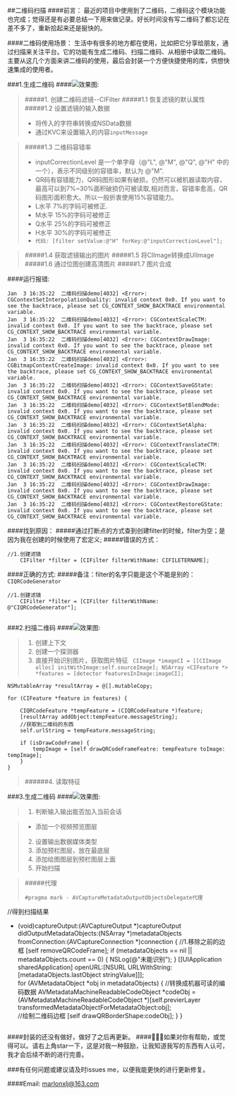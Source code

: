 ##二维码扫描
####前言：
最近的项目中使用到了二维码，二维码这个模块功能也完成；觉得还是有必要总结一下用来做记录。好长时间没有写二维码了都忘记在差不多了，重新拾起来还是挻快的。

####二维码使用场景：
生活中有很多的地方都在使用，比如把它分享给朋友，通过扫描来关注平台。它的功能有生成二维码、扫描二维码、从相册中读取二维码。主要从这几个方面来讲二维码的使用，最后会封装一个方便快捷使用的库，供想快速集成的使用者。

###1.生成二维码
####![效果图](https://github.com/marlonxlj/SecondCode/blob/master/1.gif):

> #####1. 创建二维码滤镜--CIFilter
> #####1.1 恢复滤镜的默认属性
> #####1.2 设置滤镜的输入数据
> - 将传入的字符串转换成NSData数据
> - 通过KVC来设置输入的内容`inputMessage`

> #####1.3 二维码容错率
> - inputCorrectionLevel 是一个单字母（@"L", @"M", @"Q", @"H" 中的一个），表示不同级别的容错率，默认为 @"M".
 > - QR码有容错能力，QR码图形如果有破损，仍然可以被机器读取内容，最高可以到7%~30%面积破损仍可被读取,相对而言，容错率愈高，QR码图形面积愈大。所以一般折衷使用15%容错能力。
> - L水平 7%的字码可被修正.
> - M水平 15%的字码可被修正
> - Q水平 25%的字码可被修正
> - H水平 30%的字码可被修正
> - ``代码: [filter setValue:@"H" forKey:@"inputCorrectionLevel"];``

> #####1.4 获取滤镜输出的图片
> #####1.5 将CIImage转换成UIImage
> #####1.6 通过位图创建高清图片
> #####1.7 图片合成

####运行报错:

```
Jan  3 16:35:22  二维码扫描demo[4032] <Error>: CGContextSetInterpolationQuality: invalid context 0x0. If you want to see the backtrace, please set CG_CONTEXT_SHOW_BACKTRACE environmental variable.
Jan  3 16:35:22  二维码扫描demo[4032] <Error>: CGContextScaleCTM: invalid context 0x0. If you want to see the backtrace, please set CG_CONTEXT_SHOW_BACKTRACE environmental variable.
Jan  3 16:35:22  二维码扫描demo[4032] <Error>: CGContextDrawImage: invalid context 0x0. If you want to see the backtrace, please set CG_CONTEXT_SHOW_BACKTRACE environmental variable.
Jan  3 16:35:22  二维码扫描demo[4032] <Error>: CGBitmapContextCreateImage: invalid context 0x0. If you want to see the backtrace, please set CG_CONTEXT_SHOW_BACKTRACE environmental variable.
Jan  3 16:35:22  二维码扫描demo[4032] <Error>: CGContextSaveGState: invalid context 0x0. If you want to see the backtrace, please set CG_CONTEXT_SHOW_BACKTRACE environmental variable.
Jan  3 16:35:22  二维码扫描demo[4032] <Error>: CGContextSetBlendMode: invalid context 0x0. If you want to see the backtrace, please set CG_CONTEXT_SHOW_BACKTRACE environmental variable.
Jan  3 16:35:22  二维码扫描demo[4032] <Error>: CGContextSetAlpha: invalid context 0x0. If you want to see the backtrace, please set CG_CONTEXT_SHOW_BACKTRACE environmental variable.
Jan  3 16:35:22  二维码扫描demo[4032] <Error>: CGContextTranslateCTM: invalid context 0x0. If you want to see the backtrace, please set CG_CONTEXT_SHOW_BACKTRACE environmental variable.
Jan  3 16:35:22  二维码扫描demo[4032] <Error>: CGContextScaleCTM: invalid context 0x0. If you want to see the backtrace, please set CG_CONTEXT_SHOW_BACKTRACE environmental variable.
Jan  3 16:35:22  二维码扫描demo[4032] <Error>: CGContextDrawImage: invalid context 0x0. If you want to see the backtrace, please set CG_CONTEXT_SHOW_BACKTRACE environmental variable.
Jan  3 16:35:22  二维码扫描demo[4032] <Error>: CGContextRestoreGState: invalid context 0x0. If you want to see the backtrace, please set CG_CONTEXT_SHOW_BACKTRACE environmental variable.

```
####找到原因：
#####通过打断点的方式查到创建filter的时候，filter为空；是因为我在创建的时候使用了宏定义;
#####错误的方式：
```
//1.创建滤镜
    CIFilter *filter = [CIFilter filterWithName: CIFILETERNAME];
```
####正确的方式:
#####备注：filter的名字只能是这个不能是别的：`CIQRCodeGenerator `
```
//1.创建滤镜
    CIFilter *filter = [CIFilter filterWithName: @"CIQRCodeGenerator"];
    
```
 
###2.扫描二维码
####![效果图](https://github.com/marlonxlj/SecondCode/blob/master/2.gif):

> 1. 创建上下文
> 2. 创建一个探测器
> 3. 直接开始识别图片，获取图片特征
> `` CIImage *imageCI = [[CIImage alloc] initWithImage:self.sourceImage];
    NSArray <CIFeature *> *features = [detector featuresInImage:imageCI];``
    
> 

    NSMutableArray *resultArray = @[].mutableCopy;
    
    for (CIFeature *feature in features) {
        
        CIQRCodeFeature *tempFeature = (CIQRCodeFeature *)feature;
        [resultArray addObject:tempFeature.messageString];
        //获取到二维码的东西
        self.urlString = tempFeature.messageString;
        
        if (isDrawCodeFrame) {
            tempImage = [self drawQRCodeFrameFeatre: tempFeature toImage: tempImage];
        }
    }

> ######4. 读取特征

###3.生成二维码
####![效果图](https://github.com/marlonxlj/SecondCode/blob/master/3.gif):

> 1. 判断输入输出能否加入当前会话

 > - 添加一个视频预览图层
> 2. 设置输出数据媒体类型
> 3. 添加预栏图层，放在最底层
> 4. 添加绘图图层到预栏图层上面
> 5. 开始扫描

> #####代理
> ```
> #pragma mark - AVCaptureMetadataOutputObjectsDelegate代理
//得到扫描结果
- (void)captureOutput:(AVCaptureOutput *)captureOutput didOutputMetadataObjects:(NSArray *)metadataObjects fromConnection:(AVCaptureConnection *)connection
{
    //1.移除之前的边框
    [self removeQRCodeFrame];
    if (metadataObjects == nil || metadataObjects.count == 0) {
        NSLog(@"未能识别");
    }
    [[UIApplication sharedApplication] openURL:[NSURL URLWithString:[metadataObjects.lastObject stringValue]]];  
    for (AVMetadataObject *obj in metadataObjects) {
        //转换成机器可读的编码数据
        AVMetadataMachineReadableCodeObject *codeObj = (AVMetadataMachineReadableCodeObject *)[self.previerLayer transformedMetadataObjectForMetadataObject:obj];    
        //绘制二维码边框
        [self drawQRBorderShape:codeObj];
    }
}

> ```

####封装的还没有做好，做好了之后再更新。
####🐼🐶🐶如果对你有帮助，或觉得可以。请右上角star一下，这是对我一种鼓励，让我知道我写的东西有人认可，我才会后续不断的进行完善。

###有任何问题或建议请及时issues me，以便我能更快的进行更新修复。

####Email: marlonxlj@163.com


